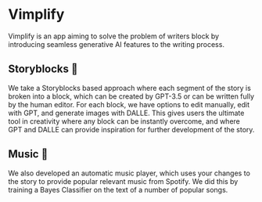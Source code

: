 # Vimplify

Vimplify is an app aiming to solve the problem of writers block by introducing seamless generative AI features to the writing process.  

## Storyblocks 📜

We take a Storyblocks based approach where each segment of the story is broken into a block, which can be created by GPT-3.5 or can be written fully by the human editor.  For each block, we have options to edit manually, edit with GPT, and generate images with DALLE.  This gives users the ultimate tool in creativity where any block can be instantly overcome, and where GPT and DALLE can provide inspiration for further development of the story.  

## Music 🎵

We also developed an automatic music player, which uses your changes to the story to provide popular relevant music from Spotify.  We did this by training a Bayes Classifier on the text of a number of popular songs.  
